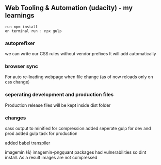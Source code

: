 ## Web Tooling & Automation (udacity) - my learnings 
```
run npm install
on terminal run : npx gulp
```

###  autoprefixer
we can write our CSS rules without vendor prefixes
It will add automatically

###  browser sync

For auto re-loading webpage when file change (as of now reloads only on css change)


### seperating development and production files

Production release files will be kept inside dist folder



### changes

sass output to minified for compression
added seperate gulp for dev and prod
added gulp task for production

added babel transpiler


imagemin (&) imagemin-pngquant packages had vulnerabilities so dint install.
As a result images are not compressed
